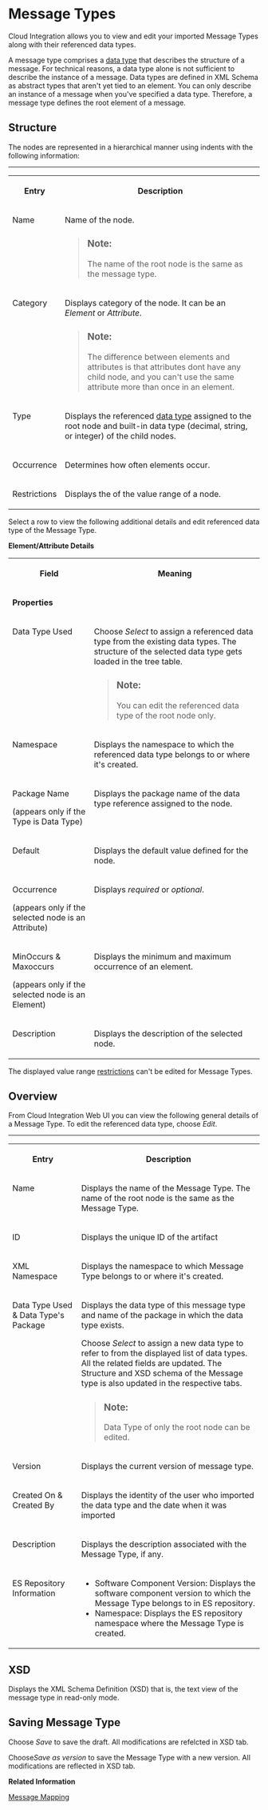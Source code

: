 <!-- loio2eb71b84b55f4269a5379f6efe9a6f3a -->

# Message Types

Cloud Integration allows you to view and edit your imported Message Types along with their referenced data types.

A message type comprises a [data type](data-types-97ad101.md) that describes the structure of a message. For technical reasons, a data type alone is not sufficient to describe the instance of a message. Data types are defined in XML Schema as abstract types that aren't yet tied to an element. You can only describe an instance of a message when you've specified a data type. Therefore, a message type defines the root element of a message.



<a name="loio2eb71b84b55f4269a5379f6efe9a6f3a__section_kxs_34p_mxb"/>

## Structure

The nodes are represented in a hierarchical manner using indents with the following information:

****


<table>
<tr>
<th valign="top">

Entry

</th>
<th valign="top">

Description

</th>
</tr>
<tr>
<td valign="top">

Name

</td>
<td valign="top">

Name of the node.

> ### Note:  
> The name of the root node is the same as the message type.



</td>
</tr>
<tr>
<td valign="top">

Category

</td>
<td valign="top">

Displays category of the node. It can be an *Element* or *Attribute*.

> ### Note:  
> The difference between elements and attributes is that attributes dont have any child node, and you can't use the same attribute more than once in an element.



</td>
</tr>
<tr>
<td valign="top">

Type

</td>
<td valign="top">

Displays the referenced [data type](data-types-97ad101.md) assigned to the root node and built-in data type \(decimal, string, or integer\) of the child nodes.

</td>
</tr>
<tr>
<td valign="top">

Occurrence

</td>
<td valign="top">

Determines how often elements occur.

</td>
</tr>
<tr>
<td valign="top">

Restrictions

</td>
<td valign="top">

Displays the of the value range of a node.

</td>
</tr>
</table>

Select a row to view the following additional details and edit referenced data type of the Message Type.

**Element/Attribute Details**


<table>
<tr>
<th valign="top">

Field

</th>
<th valign="top">

Meaning

</th>
</tr>
<tr>
<td valign="top" colspan="2">

**Properties**

</td>
</tr>
<tr>
<td valign="top">

Data Type Used

</td>
<td valign="top">

Choose *Select* to assign a referenced data type from the existing data types. The structure of the selected data type gets loaded in the tree table.

> ### Note:  
> You can edit the referenced data type of the root node only.



</td>
</tr>
<tr>
<td valign="top">

Namespace

</td>
<td valign="top">

Displays the namespace to which the referenced data type belongs to or where it's created.

</td>
</tr>
<tr>
<td valign="top">

Package Name

\(appears only if the Type is Data Type\)

</td>
<td valign="top">

Displays the package name of the data type reference assigned to the node.

</td>
</tr>
<tr>
<td valign="top">

Default

</td>
<td valign="top">

Displays the default value defined for the node.

</td>
</tr>
<tr>
<td valign="top">

Occurrence

\(appears only if the selected node is an Attribute\)

</td>
<td valign="top">

Displays *required* or *optional*.

</td>
</tr>
<tr>
<td valign="top">

MinOccurs & Maxoccurs

\(appears only if the selected node is an Element\)

</td>
<td valign="top">

Displays the minimum and maximum occurrence of an element.

</td>
</tr>
<tr>
<td valign="top">

Description

</td>
<td valign="top">

Displays the description of the selected node.

</td>
</tr>
</table>

The displayed value range [restrictions](data-types-97ad101.md#loio97ad10142fc34269902006e488af1eff__table_xtn_yqp_l5b) can't be edited for Message Types.



<a name="loio2eb71b84b55f4269a5379f6efe9a6f3a__section_djw_j4p_mxb"/>

## Overview

From Cloud Integration Web UI you can view the following general details of a Message Type. To edit the referenced data type, choose *Edit*.

****


<table>
<tr>
<th valign="top">

Entry

</th>
<th valign="top">

Description

</th>
</tr>
<tr>
<td valign="top">

Name

</td>
<td valign="top">

Displays the name of the Message Type. The name of the root node is the same as the Message Type.

</td>
</tr>
<tr>
<td valign="top">

ID

</td>
<td valign="top">

Displays the unique ID of the artifact

</td>
</tr>
<tr>
<td valign="top">

XML Namespace

</td>
<td valign="top">

Displays the namespace to which Message Type belongs to or where it's created.

</td>
</tr>
<tr>
<td valign="top">

Data Type Used & Data Type's Package

</td>
<td valign="top">

Displays the data type of this message type and name of the package in which the data type exists.

Choose *Select* to assign a new data type to refer to from the displayed list of data types. All the related fields are updated. The Structure and XSD schema of the Message type is also updated in the respective tabs.

> ### Note:  
> Data Type of only the root node can be edited.



</td>
</tr>
<tr>
<td valign="top">

Version

</td>
<td valign="top">

Displays the current version of message type.

</td>
</tr>
<tr>
<td valign="top">

Created On & Created By

</td>
<td valign="top">

Displays the identity of the user who imported the data type and the date when it was imported

</td>
</tr>
<tr>
<td valign="top">

Description

</td>
<td valign="top">

Displays the description associated with the Message Type, if any.

</td>
</tr>
<tr>
<td valign="top">

ES Repository Information

</td>
<td valign="top">

-   Software Component Version: Displays the software component version to which the Message Type belongs to in ES repository.
-   Namespace: Displays the ES repository namespace where the Message Type is created.



</td>
</tr>
</table>



<a name="loio2eb71b84b55f4269a5379f6efe9a6f3a__section_u2d_k4p_mxb"/>

## XSD

Displays the XML Schema Definition \(XSD\) that is, the text view of the message type in read-only mode.



<a name="loio2eb71b84b55f4269a5379f6efe9a6f3a__section_a1d_cn2_q1c"/>

## Saving Message Type

Choose *Save* to save the draft. All modifications are refelcted in XSD tab.

Choose*Save as version* to save the Message Type with a new version. All modifications are reflected in XSD tab.

**Related Information**  


[Message Mapping](message-mapping-459ccdf.md "")

